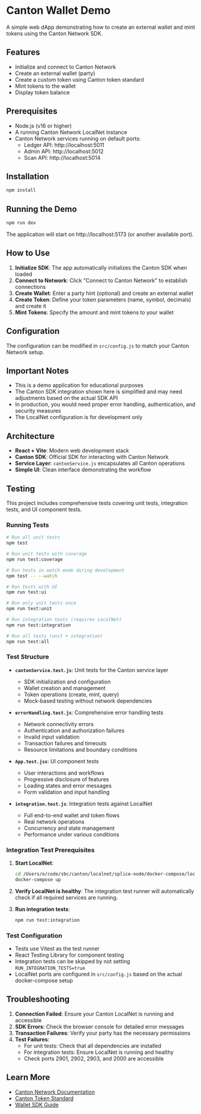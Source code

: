 # Canton Wallet Demo

A simple web dApp demonstrating how to create an external wallet and mint tokens using the Canton Network SDK.

## Features

- Initialize and connect to Canton Network
- Create an external wallet (party)
- Create a custom token using Canton token standard
- Mint tokens to the wallet
- Display token balance

## Prerequisites

- Node.js (v16 or higher)
- A running Canton Network LocalNet instance
- Canton Network services running on default ports:
  - Ledger API: http://localhost:5011
  - Admin API: http://localhost:5012
  - Scan API: http://localhost:5014

## Installation

```bash
npm install
```

## Running the Demo

```bash
npm run dev
```

The application will start on http://localhost:5173 (or another available port).

## How to Use

1. **Initialize SDK**: The app automatically initializes the Canton SDK when loaded
2. **Connect to Network**: Click "Connect to Canton Network" to establish connections
3. **Create Wallet**: Enter a party hint (optional) and create an external wallet
4. **Create Token**: Define your token parameters (name, symbol, decimals) and create it
5. **Mint Tokens**: Specify the amount and mint tokens to your wallet

## Configuration

The configuration can be modified in `src/config.js` to match your Canton Network setup.

## Important Notes

- This is a demo application for educational purposes
- The Canton SDK integration shown here is simplified and may need adjustments based on the actual SDK API
- In production, you would need proper error handling, authentication, and security measures
- The LocalNet configuration is for development only

## Architecture

- **React + Vite**: Modern web development stack
- **Canton SDK**: Official SDK for interacting with Canton Network
- **Service Layer**: `cantonService.js` encapsulates all Canton operations
- **Simple UI**: Clean interface demonstrating the workflow

## Testing

This project includes comprehensive tests covering unit tests, integration tests, and UI component tests.

### Running Tests

```bash
# Run all unit tests
npm test

# Run unit tests with coverage
npm run test:coverage

# Run tests in watch mode during development
npm test -- --watch

# Run tests with UI
npm run test:ui

# Run only unit tests once
npm run test:unit

# Run integration tests (requires LocalNet)
npm run test:integration

# Run all tests (unit + integration)
npm run test:all
```

### Test Structure

- **`cantonService.test.js`**: Unit tests for the Canton service layer
  - SDK initialization and configuration
  - Wallet creation and management
  - Token operations (create, mint, query)
  - Mock-based testing without network dependencies

- **`errorHandling.test.js`**: Comprehensive error handling tests
  - Network connectivity errors
  - Authentication and authorization failures
  - Invalid input validation
  - Transaction failures and timeouts
  - Resource limitations and boundary conditions

- **`App.test.jsx`**: UI component tests
  - User interactions and workflows
  - Progressive disclosure of features
  - Loading states and error messages
  - Form validation and input handling

- **`integration.test.js`**: Integration tests against LocalNet
  - Full end-to-end wallet and token flows
  - Real network operations
  - Concurrency and state management
  - Performance under various conditions

### Integration Test Prerequisites

1. **Start LocalNet**:
   ```bash
   cd /Users/e/code/sbc/canton/localnet/splice-node/docker-compose/localnet
   docker-compose up
   ```

2. **Verify LocalNet is healthy**:
   The integration test runner will automatically check if all required services are running.

3. **Run integration tests**:
   ```bash
   npm run test:integration
   ```

### Test Configuration

- Tests use Vitest as the test runner
- React Testing Library for component testing
- Integration tests can be skipped by not setting `RUN_INTEGRATION_TESTS=true`
- LocalNet ports are configured in `src/config.js` based on the actual docker-compose setup

## Troubleshooting

1. **Connection Failed**: Ensure your Canton LocalNet is running and accessible
2. **SDK Errors**: Check the browser console for detailed error messages
3. **Transaction Failures**: Verify your party has the necessary permissions
4. **Test Failures**: 
   - For unit tests: Check that all dependencies are installed
   - For integration tests: Ensure LocalNet is running and healthy
   - Check ports 2901, 2902, 2903, and 2000 are accessible

## Learn More

- [Canton Network Documentation](https://docs.digitalasset.com/integrate/devnet/index.html)
- [Canton Token Standard](https://docs.dev.sync.global/app_dev/token_standard/index.html)
- [Wallet SDK Guide](https://docs.digitalasset.com/integrate/devnet/integrating-with-canton-network/index.html)